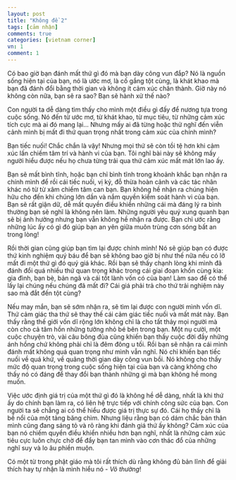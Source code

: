 ```yaml
---
layout: post
title: "Không đề 2"
tags: [cảm nhận]
comments: true
categories: [vietnam corner]
vn: 1
comment: 1
---
```


Có bao giờ bạn đánh mất thứ gì đó mà bạn dày công vun đắp? Nó là nguồn sống hiện tại của bạn, nó là ước mơ, là cố gắng tột cùng, là khát khao mà bạn đã đánh đổi bằng thời gian và không ít cảm xúc chân thành. Giờ này nó không còn nữa, bạn sẽ ra sao? Bạn sẽ hành xử thế nào?

Con người ta dễ dàng tìm thấy cho mình một điều gì đấy để nương tựa trong cuộc sống. Nó đến từ ước mơ, từ khát khao, từ mục tiêu, từ những cảm xúc tích cực mà ai đó mang lại... Nhưng mấy ai đã từng hoặc thử nghĩ đến viễn cảnh mình bị mất đi thứ quan trọng nhất trong cảm xúc của chính mình? 

Bạn tiếc nuối! Chắc chắn là vậy! Nhưng mọi thứ sẽ còn tồi tệ hơn khi cảm xúc lấn chiếm tâm trí và hành vi của bạn. Tôi nghĩ bài này sẽ không mấy người hiểu được nếu họ chưa từng trải qua thứ cảm xúc mất mát lớn lao ấy. 

Bạn sẽ mất bình tĩnh, hoặc bạn chỉ bình tĩnh trong khoảnh khắc bạn nhận ra chính mình để rồi cái tiếc nuối, vị kỷ, đỗ thừa hoàn cảnh và các tác nhân khác nó từ từ xâm chiếm tâm can bạn. Bạn không hề nhận ra chúng hiện hữu cho đến khi chúng lớn dần và nắm quyền kiểm soát hành vi của bạn. Bạn sẽ rất giận dữ, dễ mất quyền điều khiển những cái mà đáng lý ra bình thường bạn sẽ nghĩ là không nên làm. Những người yêu quý xung quanh bạn sẽ bị ảnh hưởng nhưng bạn vẫn không hề nhận ra được. Bạn chỉ ước rằng những lúc ấy có gì đó giúp bạn an yên giữa muôn trùng cơn sóng bất an trong lòng!

Rồi thời gian cũng giúp bạn tìm lại được chính mình! Nó sẽ giúp bạn có được thứ kinh nghiệm quý báu để bạn sẽ không bao giờ bị như thế nữa nếu có lỡ mất đi một thứ gì đó quý giá khác. Rồi bạn sẽ thấy chạnh lòng khi mình đã đánh đổi quá nhiều thứ quan trọng khác trong cái giai đoạn khốn cùng kia: gia đình, bạn bè, bản ngã và cái tốt lành vốn có của bạn! Làm sao để có thể lấy lại chúng nếu chúng đã mất đi? Cái giá phải trả cho thứ trải nghiệm này sao mà đắt đến tột cùng?

Nếu may mắn, bạn sẽ sớm nhận ra, sẽ tìm lại được con người mình vốn dĩ. Thứ cảm giác tha thứ sẽ thay thế cái cảm giác tiếc nuối và mất mát này. Bạn thấy rằng thế giới vốn dĩ rộng lớn không chỉ là cho tất thảy mọi người mà còn cho cả tâm hồn những tưởng nhỏ bé bên trong bạn. Một nụ cười, một cuộc chuyện trò, vài câu bông đùa cũng khiến bạn thấy cuộc đời đầy những ánh hồng chứ không phải chỉ là đêm đông u tối. Rồi bạn sẽ nhận ra cái mình đánh mất không quá quan trọng như mình vẫn nghĩ. Nó chỉ khiến bạn tiếc nuối về quá khứ, về quãng thời gian dày công vun bồi. Nó không cho thấy mức độ quan trọng trong cuộc sống hiện tại của bạn và càng không cho thấy nó có đáng để thay đổi bạn thành những gì mà bạn không hề mong muốn.

Việc ước định giá trị của một thứ gì đó là không hề dễ dàng, nhất là khi thứ ấy do chính bạn làm ra, có liên hệ trực tiếp với chính công sức của bạn. Con người ta sẽ chẳng ai có thể hiểu được giá trị thực sự đó. Cái họ thấy chỉ là bề nổi của một tảng băng chìm. Nhưng liệu rằng bạn có dám chắc bản thân mình cũng đang sáng tỏ và rõ ràng khi đánh giá thứ ấy không? Cảm xúc của bạn nó chiếm quyền điều khiển nhiều hơn bạn nghĩ, nhất là những cảm xúc tiêu cực luôn chực chờ để đẩy bạn tan mình vào cơn thác đổ của những nghĩ suy và lo âu phiền muộn.

Có một từ trong phật giáo mà tôi rất thích dù rằng không đủ bản lĩnh để giải thích hay tự nhận là mình hiểu nó - *Vô thường*!